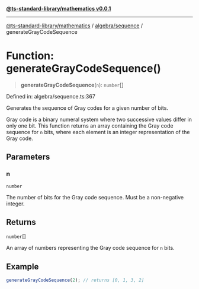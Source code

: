 [**@ts-standard-library/mathematics v0.0.1**](../../../README.md)

***

[@ts-standard-library/mathematics](../../../README.md) / [algebra/sequence](../README.md) / generateGrayCodeSequence

# Function: generateGrayCodeSequence()

> **generateGrayCodeSequence**(`n`): `number`[]

Defined in: algebra/sequence.ts:367

Generates the sequence of Gray codes for a given number of bits.

Gray code is a binary numeral system where two successive values differ in only one bit.
This function returns an array containing the Gray code sequence for `n` bits,
where each element is an integer representation of the Gray code.

## Parameters

### n

`number`

The number of bits for the Gray code sequence. Must be a non-negative integer.

## Returns

`number`[]

An array of numbers representing the Gray code sequence for `n` bits.

## Example

```typescript
generateGrayCodeSequence(2); // returns [0, 1, 3, 2]
```
